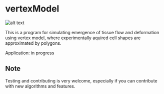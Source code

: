 # vertexModel

![alt text](https://github.com/HiBandan/vertexModel/blob/main/logo/vertexModel-2.0.png)


This is a program for simulating emergence of tissue flow and deformation using vertex model, where experimentally aquired cell shapes are approximated by polygons. 

Application: in progress

## Note

Testing and contributing is very welcome, especially if you can contribute with new algorithms and features.

